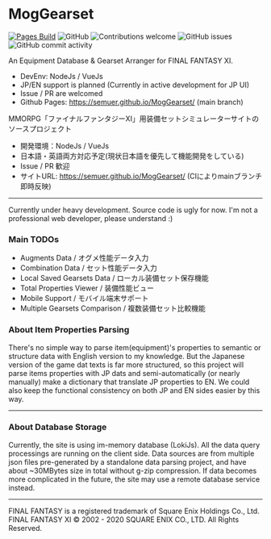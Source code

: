# MogGearset
[![Pages Build](https://travis-ci.com/semuer/XIUtilsEquipCalculator.svg?branch=main)](https://travis-ci.com/semuer/XIUtilsEquipCalculator)
![GitHub](https://img.shields.io/github/license/semuer/MogGearset)
![Contributions welcome](https://img.shields.io/badge/contributions-welcome-orange.svg)
![GitHub issues](https://img.shields.io/github/issues/semuer/MogGearset)
![GitHub commit activity](https://img.shields.io/github/commit-activity/m/semuer/MogGearset)

An Equipment Database & Gearset Arranger for FINAL FANTASY XI.

* DevEnv: NodeJs / VueJs
* JP/EN support is planned (Currently in active development for JP UI)
* Issue / PR are welcomed
* Github Pages: https://semuer.github.io/MogGearset/ (main branch)


MMORPG「ファイナルファンタジーXI」用装備セットシミュレーターサイトのソースプロジェクト

* 開発環境：NodeJs / VueJs
* 日本語・英語両方対応予定(現状日本語を優先して機能開発をしている)
* Issue / PR 歓迎
* サイトURL: https://semuer.github.io/MogGearset/ (CIによりmainブランチ即時反映)

----

Currently under heavy development. Source code is ugly for now.
I'm not a professional web developer, please understand :)

### Main TODOs

* Augments Data / オグメ性能データ入力
* Combination Data / セット性能データ入力
* Local Saved Gearsets Data / ローカル装備セット保存機能
* Total Properties Viewer / 装備性能ビュー
* Mobile Support / モバイル端末サポート
* Multiple Gearsets Comparison / 複数装備セット比較機能

### About Item Properties Parsing

There's no simple way to parse item(equipment)'s properties to semantic or structure data with English version to my knowledge.
But the Japanese version of the game dat texts is far more structured, so this project will parse
items properties with JP dats and semi-automatically (or nearly manually) make a dictionary that translate JP properties to EN.
We could also keep the functional consistency on both JP and EN sides easier by this way.

----

### About Database Storage

Currently, the site is using im-memory database (LokiJs). All the data query processings are running on the client side.
Data sources are from multiple json files pre-generated by a standalone data parsing project, and have about ~30MBytes size in total without g-zip compression.
If data becomes more complicated in the future, the site may use a remote database service instead.

----

FINAL FANTASY is a registered trademark of Square Enix Holdings Co., Ltd.
FINAL FANTASY XI © 2002 - 2020 SQUARE ENIX CO., LTD. All Rights Reserved.
